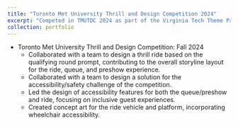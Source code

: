 ```yaml
---
title: "Toronto Met University Thrill and Design Competition 2024"
excerpt: "Competed in TMUTDC 2024 as part of the Virginia Tech Theme Park Engineering and Design Club team. <br/><img src='/images/tmu.jpg'>"
collection: portfolio
---
```


* Toronto Met University Thrill and Design Competition: Fall 2024
  * Collaborated with a team to design a thrill ride based on the qualifying round prompt, contributing to the overall storyline layout for the ride, queue, and preshow experience.
  * Collaborated with a team to design a solution for the accessibility/safety challenge of the competition.
  * Led the design of accessibility features for both the queue/preshow and ride, focusing on inclusive guest experiences.
  * Created concept art for the ride vehicle and platform, incorporating wheelchair accessibility. 
